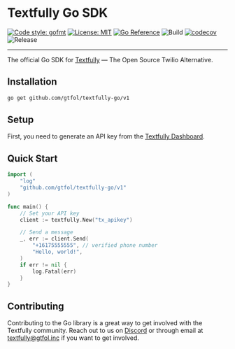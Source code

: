# Textfully Go SDK

[![Code style: gofmt](https://img.shields.io/badge/code%20style-gofmt-00add8.svg)](https://pkg.go.dev/cmd/gofmt)
[![License: MIT](https://img.shields.io/badge/License-MIT-blue.svg)](https://opensource.org/licenses/MIT)
[![Go Reference](https://pkg.go.dev/badge/github.com/gtfol/textfully-go.svg)](https://pkg.go.dev/github.com/gtfol/textfully-go)
![Build](https://github.com/gtfol/textfully-go/actions/workflows/go.yml/badge.svg)
[![codecov](https://codecov.io/gh/gtfol/textfully-go/branch/main/graph/badge.svg)](https://codecov.io/gh/gtfol/textfully-go)
![Release](https://img.shields.io/github/release/gtfol/textfully-go.svg?style=flat-square)

---

The official Go SDK for [Textfully](https://textfully.dev) — The Open Source Twilio Alternative.

## Installation

```bash
go get github.com/gtfol/textfully-go/v1
```

## Setup

First, you need to generate an API key from the [Textfully Dashboard](https://textfully.dev/dashboard/api/keys).

## Quick Start

```go
import (
    "log"
    "github.com/gtfol/textfully-go/v1"
)

func main() {
    // Set your API key
    client := textfully.New("tx_apikey")

    // Send a message
    _, err := client.Send(
        "+16175555555", // verified phone number
        "Hello, world!",
    )
    if err != nil {
        log.Fatal(err)
    }
}

```

## Contributing

Contributing to the Go library is a great way to get involved with the Textfully community. Reach out to us on [Discord](https://discord.gg/Ct6FDCpFBU) or through email at [textfully@gtfol.inc](mailto:textfully@gtfol.inc) if you want to get involved.
